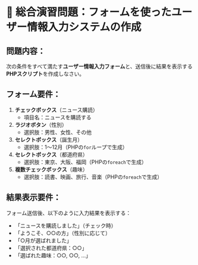 # 📘 総合演習問題：フォームを使ったユーザー情報入力システムの作成

## 問題内容：

次の条件をすべて満たす**ユーザー情報入力フォーム**と、送信後に結果を表示する**PHPスクリプト**を作成しなさい。

## フォーム要件：

1. **チェックボックス**（ニュース購読）
    - 項目名：ニュースを購読する
2. **ラジオボタン**（性別）
    - 選択肢：男性、女性、その他
3. **セレクトボックス**（誕生月）
    - 選択肢：1〜12月（PHPの`for`ループで生成）
4. **セレクトボックス**（都道府県）
    - 選択肢：東京、大阪、福岡（PHPの`foreach`で生成）
5. **複数チェックボックス**（趣味）
    - 選択肢：読書、映画、旅行、音楽（PHPの`foreach`で生成）

## 結果表示要件：

フォーム送信後、以下のように入力結果を表示する：

- 「ニュースを購読しました」（チェック時）
- 「ようこそ、○○の方」（性別に応じて）
- 「○月が選ばれました」
- 「選択された都道府県：○○」
- 「選ばれた趣味：○○, ○○, …」
